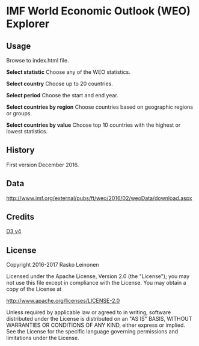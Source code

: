 # IMF World Economic Outlook (WEO) Explorer

## Usage

Browse to index.html file.

**Select statistic**
Choose any of the WEO statistics.

**Select country**
Choose up to 20 countries.

**Select period**
Choose the start and end year.

**Select countries by region**
Choose countries based on geographic regions or groups.

**Select countries by value**
Choose top 10 countries with the highest or lowest statistics.

## History

First version December 2016.

## Data

http://www.imf.org/external/pubs/ft/weo/2016/02/weoData/download.aspx

## Credits

[D3 v4](https://github.com/d3)

## License

Copyright 2016-2017 Rasko Leinonen

Licensed under the Apache License, Version 2.0 (the "License");
you may not use this file except in compliance with the License.
You may obtain a copy of the License at

http://www.apache.org/licenses/LICENSE-2.0

Unless required by applicable law or agreed to in writing, software
distributed under the License is distributed on an "AS IS" BASIS,
WITHOUT WARRANTIES OR CONDITIONS OF ANY KIND, either express or implied.
See the License for the specific language governing permissions and
limitations under the License.

